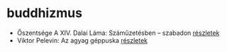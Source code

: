 # buddhizmus

- Őszentsége A XIV. Dalai Láma: Száműzetésben – szabadon [részletek](_details/%7Bopf.creator%7D.md#id_610)
- Viktor Pelevin: Az agyag géppuska [részletek](_details/%7Bopf.creator%7D.md#id_834)